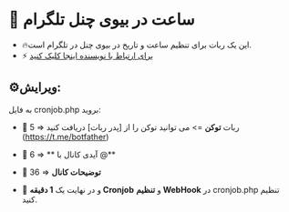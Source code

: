 # 🤖 ساعت در بیوی چنل تلگرام
- 🔥این یک ربات برای تنظیم ساعت و تاریخ در بیوی چنل در تلگرام است.
- ⚡️ [برای ارتباط با نویسنده اینجا کلیک کنید](https://t.me/ixAmirCom)

## ⚙️ویرایش:
به فایل cronjob.php بروید:

- 📌 5 => ربات **توکن** => می توانید توکن را از [پدر ربات] دریافت کنید (https://t.me/botfather)

- 📌 6 => ** آیدی کانال با @**

- 📌 36 => **توضیحات کانال**

- 📌 و در نهایت یک **1 دقیقه Cronjob** و **تنظیم WebHook** در cronjob.php تنظیم کنید.
